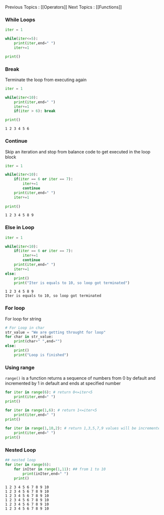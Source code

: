 Previous Topics : [[Operators]]
Next Topics : [[Functions]]

### While Loops
```Python
iter = 1

while(iter<=5):
    print(iter,end=" ")
    iter+=1

print()
```

### Break
Terminate the loop from executing again
```Python
iter = 1

while(iter<10):
    print(iter,end=" ")
    iter+=1
    if(iter > 6): break

print()
```
```Output
1 2 3 4 5 6
```

### Continue 
Skip an iteration and stop from balance code to get executed in the loop block
```Python
iter = 1

while(iter<10):
    if(iter == 6 or iter == 7):
        iter+=1
        continue
    print(iter,end=" ")
    iter+=1
    
print()
```
```Output
1 2 3 4 5 8 9
```

### Else in Loop
```Python
iter = 1

while(iter<10):
    if(iter == 6 or iter == 7):
        iter+=1
        continue
    print(iter,end=" ")
    iter+=1
else:
	print()
    print("Iter is equals to 10, so loop got terminated")
```
```Output
1 2 3 4 5 8 9 
Iter is equals to 10, so loop got terminated
```

### For loop

For loop for string
```Python
# For Loop in char
str_value = "We are getting throught for loop"
for char in str_value:
    print(char+" ",end="")
else:
	print()
	print("Loop is finished")
```

### Using range

``range()`` is a function returns a sequence of numbers from 0 by default and incremented by 1 in default and ends at specified number

```Python
for iter in range(6): # return 0<=iter<5
    print(iter,end=" ")
print()

for iter in range(1,6): # return 1<=iter<5
    print(iter,end=" ")
print()
  
for iter in range(1,10,2): # return 1,3,5,7,9 values will be incremented by 2
    print(iter,end=" ")
print()
```

### Nested Loop
```Python
## nested loop
for iter in range(6):
    for inIter in range(1,11): ## from 1 to 10
        print(inIter,end=" ")
    print()
```
```Output
1 2 3 4 5 6 7 8 9 10
1 2 3 4 5 6 7 8 9 10
1 2 3 4 5 6 7 8 9 10
1 2 3 4 5 6 7 8 9 10
1 2 3 4 5 6 7 8 9 10
1 2 3 4 5 6 7 8 9 10
```
